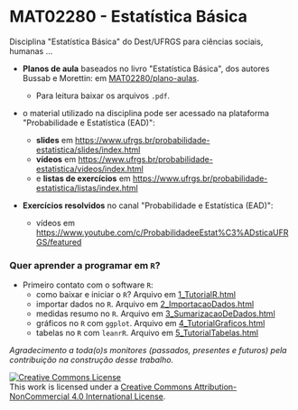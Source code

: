 # MAT02280 - Estatística Básica

Disciplina "Estatística Básica" do Dest/UFRGS para ciências sociais, humanas ...

* **Planos de aula** baseados no livro "Estatística Básica", dos autores Bussab e 
Morettin: em [MAT02280/plano-aulas](plano-aulas).
    + Para leitura baixar os arquivos `.pdf`.

* o material utilizado na disciplina pode ser acessado na plataforma "Probabilidade e Estatística (EAD)": 
    + **slides** em https://www.ufrgs.br/probabilidade-estatistica/slides/index.html 
    + **vídeos** em https://www.ufrgs.br/probabilidade-estatistica/videos/index.html 
    + e **listas de exercícios** em https://www.ufrgs.br/probabilidade-estatistica/listas/index.html
  
* **Exercícios resolvidos** no canal "Probabilidade e Estatística (EAD)": 
    + vídeos em https://www.youtube.com/c/ProbabilidadeeEstat%C3%ADsticaUFRGS/featured

### Quer aprender a programar em `R`?
* Primeiro contato com o software `R`: 
    + como baixar e iniciar o `R`? Arquivo em [1_TutorialR.html](https://htmlpreview.github.io/?https://github.com/markus-stein/MAT02219EAD/blob/master/R-exams/1_TutorialR.html)
    + importar dados no `R`. Arquivo em [2_ImportacaoDados.html](https://htmlpreview.github.io/?https://github.com/markus-stein/MAT02219EAD/blob/master/R-exams/2_ImportacaoDados.html)
    + medidas resumo no `R`. Arquivo em [3_SumarizacaoDeDados.html](https://htmlpreview.github.io/?https://github.com/markus-stein/MAT02219EAD/blob/master/R-exams/3_SumarizacaoDeDados.html)
    + gráficos no `R` com `ggplot`. Arquivo em [4_TutorialGraficos.html](https://htmlpreview.github.io/?https://github.com/markus-stein/MAT02219EAD/blob/master/R-exams/4_TutorialGraficos.html)
    + tabelas no `R` com `leanrR`. Arquivo em [5_TutorialTabelas.html](https://htmlpreview.github.io/?https://github.com/markus-stein/MAT02219EAD/blob/master/R-exams/5_TutorialTabelas.html)


*Agradecimento a toda(o)s monitores (passados, presentes e futuros) pela contribuição na construção desse trabalho.*

<a rel="license" href="http://creativecommons.org/licenses/by-nc/4.0/"><img alt="Creative Commons License" style="border-width:0" src="https://i.creativecommons.org/l/by-nc/4.0/88x31.png" /></a><br />This work is licensed under a <a rel="license" href="http://creativecommons.org/licenses/by-nc/4.0/">Creative Commons Attribution-NonCommercial 4.0 International License</a>.

